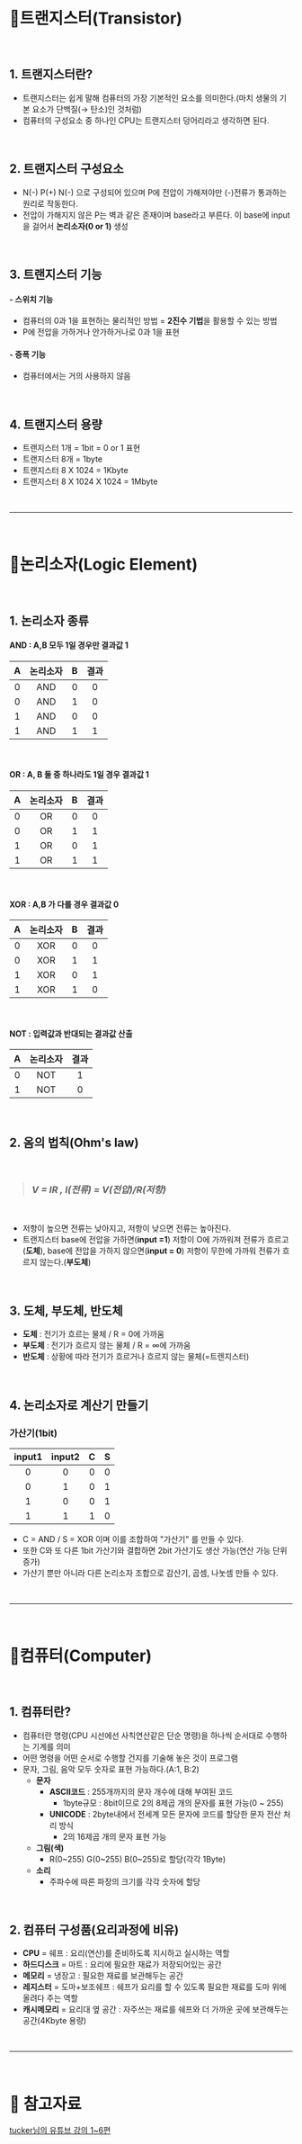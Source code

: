# **:pushpin:트랜지스터(Transistor)**

</br>

## **1. 트랜지스터란?**
- 트랜지스터는 쉽게 말해 컴퓨터의 가장 기본적인 요소를 의미한다.(마치 생물의 기본 요소가 단백질(→ 탄소)인 것처럼)
- 컴퓨터의 구성요소 중 하나인 CPU는 트랜지스터 덩어리라고 생각하면 된다. 

</br>

## **2. 트랜지스터 구성요소**
- N(-) P(+) N(-) 으로 구성되어 있으며 P에 전압이 가해져야만 (-)전류가 통과하는 원리로 작동한다.
- 전압이 가해지지 않은 P는 벽과 같은 존재이며 base라고 부른다. 이 base에 input을 걸어서 **논리소자(0 or 1)** 생성

</br>

## **3. 트랜지스터 기능**
#### **- 스위치 기능** 
- 컴퓨터의 0과 1을 표현하는 물리적인 방법 = **2진수 기법**을 활용할 수 있는 방법
- P에 전압을 가하거나 안가하거나로 0과 1을 표현
#### **- 증폭 기능**
- 컴퓨터에서는 거의 사용하지 않음

</br>

## **4. 트랜지스터 용량**
- 트랜지스터 1개 = 1bit = 0 or 1 표현
- 트랜지스터 8개 = 1byte
- 트랜지스터 8 X 1024 = 1Kbyte
- 트랜지스터 8 X 1024 X 1024 = 1Mbyte

</br>

***

</br>

# **:pushpin:논리소자(Logic Element)**

</br>

## **1. 논리소자 종류**
#### **AND : A,B 모두 1일 경우만 결과값 1**
|A|논리소자|B|결과|
|:--:|:--:|:--:|:--:|
|0|AND|0|0|
|0|AND|1|0|
|1|AND|0|0|
|1|AND|1|1|

</br>

#### **OR : A, B 둘 중 하나라도 1일 경우 결과값 1**
|A|논리소자|B|결과|
|:--:|:--:|:--:|:--:|
|0|OR|0|0|
|0|OR|1|1|
|1|OR|0|1|
|1|OR|1|1|

</br>

#### **XOR : A,B 가 다를 경우 결과값 0**
|A|논리소자|B|결과|
|:--:|:--:|:--:|:--:|
|0|XOR|0|0|
|0|XOR|1|1|
|1|XOR|0|1|
|1|XOR|1|0|

</br>

#### **NOT : 입력값과 반대되는 결과값 산출**
|A|논리소자|결과|
|:--:|:--:|:--:|
|0|NOT|1|
|1|NOT|0|

</br>

## **2. 옴의 법칙(Ohm's law)**

</br>

> ### *V = IR  ,  I(전류) = V(전압)/R(저항)*

</br>

- 저항이 높으면 전류는 낮아지고, 저항이 낮으면 전류는 높아진다.
- 트랜지스터 base에 전압을 가하면(**input =1**) 저항이 O에 가까워져 전류가 흐르고(**도체**), base에 전압을 가하지 않으면(**input = 0**) 저항이 무한에 가까워 전류가 흐르지 않는다.(**부도체**)

</br>

## **3. 도체, 부도체, 반도체**

- **도체** : 전기가 흐르는 물체 /  R = 0에 가까움
- **부도체** : 전기가 흐르지 않는 물체 / R = ∞에 가까움
- **반도체** : 상황에 따라 전기가 흐르거나 흐르지 않는 물체(=트렌지스터)

</br>

## **4. 논리소자로 계산기 만들기**

### **가산기(1bit)**
|input1|input2|C|S|
|:--:|:--:|:--:|:--:|
|0|0|0|0|
|0|1|0|1|
|1|0|0|1|
|1|1|1|0|  
- C = AND / S = XOR 이며 이를 조합하여 "가산기" 를 만들 수 있다.
- 또한 C와 또 다른 1bit 가산기와 결합하면 2bit 가산기도 생산 가능(연산 가능 단위 증가)
- 가산기 뿐만 아니라 다른 논리소자 조합으로 감산기, 곱셈, 나눗셈 만들 수 있다.  

</br>

***

</br>


# **:pushpin:컴퓨터(Computer)**

</br>

## **1. 컴퓨터란?**
 - 컴퓨터란 명령(CPU 시선에선 사칙연산같은 단순 명령)을 하나씩 순서대로 수행하는 기계를 의미
- 어떤 명령을 어떤 순서로 수행할 건지를 기술해 놓은 것이 프로그램
- 문자, 그림, 음악 모두 숫자로 표현 가능하다.(A:1, B:2)
    - **문자**
        - **ASCⅡ코드** : 255개까지의 문자 개수에 대해 부여된 코드
            - 1byte규모 : 8bit이므로 2의 8제곱 개의 문자를 표현 가능(0 ~ 255)
        - **UNICODE** : 2byte내에서 전세계 모든 문자에 코드를 할당한 문자 전산 처리 방식
            - 2의 16제곱 개의 문자 표현 가능
    - **그림(색)**
        - R(0~255) G(0~255) B(0~255)로 할당(각각 1Byte)
    - **소리**
        - 주파수에 따른 파장의 크기를 각각 숫자에 할당

</br>

## **2. 컴퓨터 구성품(요리과정에 비유)**
- **CPU** = 쉐프 : 요리(연산)를 준비하도록 지시하고 실시하는 역할
- **하드디스크** = 마트 : 요리에 필요한 재료가 저장되어있는 공간
- **메모리** = 냉장고 : 필요한 재료를 보관해두는 공간
- **레지스터** = 도마+보조쉐프 : 쉐프가 요리를 할 수 있도록 필요한 재료를 도마 위에 올려다 주는 역할
- **캐시메모리** = 요리대 옆 공간 : 자주쓰는 재료를 쉐프와 더 가까운 곳에 보관해두는 공간(4Kbyte 용량)

</br>

***

</br>

# **:pushpin: 참고자료**
[tucker님의 유튜브 강의 1~6편](https://www.youtube.com/watch?v=Tq3W8UyltFs&list=PLy-g2fnSzUTAaDcLW7hpq0e8Jlt7Zfgd6)